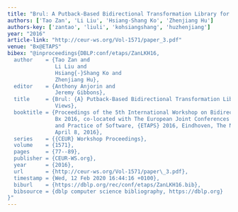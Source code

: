 ```yaml
---
title: "Brul: A Putback-Based Bidirectional Transformation Library for Updatable Views."
authors: ['Tao Zan', 'Li Liu', 'Hsiang-Shang Ko', 'Zhenjiang Hu']
authors-key: ['zantao', 'liuli', 'kohsiangshang', 'huzhenjiang']
year: "2016"
article-link: "http://ceur-ws.org/Vol-1571/paper_3.pdf"
venue: "Bx@ETAPS"
bibex: "@inproceedings{DBLP:conf/etaps/ZanLKH16,
  author    = {Tao Zan and
               Li Liu and
               Hsiang{-}Shang Ko and
               Zhenjiang Hu},
  editor    = {Anthony Anjorin and
               Jeremy Gibbons},
  title     = {Brul: {A} Putback-Based Bidirectional Transformation Library for Updatable
               Views},
  booktitle = {Proceedings of the 5th International Workshop on Bidirectional Transformations,
               Bx 2016, co-located with The European Joint Conferences on Theory
               and Practice of Software, {ETAPS} 2016, Eindhoven, The Netherlands,
               April 8, 2016},
  series    = {{CEUR} Workshop Proceedings},
  volume    = {1571},
  pages     = {77--89},
  publisher = {CEUR-WS.org},
  year      = {2016},
  url       = {http://ceur-ws.org/Vol-1571/paper\_3.pdf},
  timestamp = {Wed, 12 Feb 2020 16:44:16 +0100},
  biburl    = {https://dblp.org/rec/conf/etaps/ZanLKH16.bib},
  bibsource = {dblp computer science bibliography, https://dblp.org}
}"
---
```

